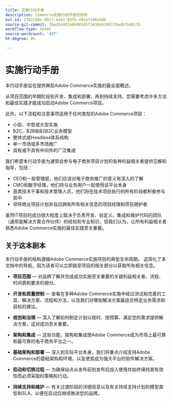 ```yaml
---
title: 实施行动手册
description: Commerce实施行动手册的目标
exl-id: 2f82c68c-60c7-4a62-837b-492afc06e0db
source-git-commit: 7bad54402e4698545f3436d4195170adb7b48c15
workflow-type: tm+mt
source-wordcount: '497'
ht-degree: 0%

---
```


# 实施行动手册

本行动手册旨在提供典型Adobe Commerce实施的最全面概述。

从项目范围的早期阶段到开发、集成和部署，再到持续支持，您需要考虑许多方法和最佳实践才能成功启动Adobe Commerce项目。

此外，以下流程和注意事项适用于任何类型的Adobe Commerce项目：

- 小型、中型或大型实施
- B2C、B2B和B2B2C业务模型
- 整体式或Headless体系结构
- 单一市场或多市场推广
- 具有或不具有中间件的广泛集成

我们希望本行动手册为通常会参与电子商务项目计划的各种利益相关者提供见解和指导，包括：

- CEO和一般管理层，他们应该对电子商务推广的意义有深入的了解
- CMO和数字经理，他们将与业务用户一起使用该平台本身
- 首席技术干事和技术管理人员，他们将在技术项目执行的所有阶段都积极参与其中
- 领导商业项目计划并且应拥有所有相关信息的项目经理和项目拥护者

虽然IT项目的成功很大程度上取决于负责开发、自定义、集成和维护代码的团队（通常是解决方案合作伙伴）的经验和专业知识，但我们认为，让所有利益相关者熟悉Adobe Commerce实施的最佳实践至关重要。

## 关于这本剧本

本行动手册的结构遵循Adobe Commerce实施项目的典型生命周期。 这简化了本文档中的导航，因为读者可以立即跳至项目的相关部分以获取所有相关信息。

- **项目范围** — 对品牌了解并完成成功实施至关重要的关键利益相关者、流程、时间表和要求的细分。

- **开发和质量控制** — 查看在多种Adobe Commerce实施中经过测试和完善的工具、解决方案、流程和方法，以及我们对哪些解决方案最适合特定业务需求和目标的建议。

- **规划和治理** — 深入了解如何制定计划以按时、按预算、满足您的需求提供解决方案，这对成功至关重要。

- **架构和集成** — 这些功能、架构和集成使Adobe Commerce成为市场上最可靠和最可靠的电子商务平台之一。

- **基础架构和部署** — 深入到实际平台本身，我们将重点介绍支持Adobe Commerce的基础架构和环境，以及使其成为强大平台的软件解决方案。

- **启动和切换过程** — 为确保站点从发布前到发布后投入使用并始终保持其有效性而必须采取的策略和行动。

- **持续支持和维护** — 有关过渡阶段的详细信息以及有关持续支持计划的模型类型和SLA，以便在启动后继续推进您的品牌。
